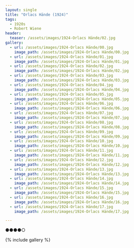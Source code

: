 ```yaml
---
layout: single
title: "Orlacs Hände (1924)"
tags:
  - 1920s 
  - Robert Wiene
header:
  teaser: /assets/images/1924-Orlacs Hände/02.jpg
gallery:
  - url: /assets/images/1924-Orlacs Hände/00.jpg
    image_path: /assets/images/1924-Orlacs Hände/00.jpg  
  - url: /assets/images/1924-Orlacs Hände/01.jpg
    image_path: /assets/images/1924-Orlacs Hände/01.jpg
  - url: /assets/images/1924-Orlacs Hände/02.jpg
    image_path: /assets/images/1924-Orlacs Hände/02.jpg
  - url: /assets/images/1924-Orlacs Hände/03.jpg
    image_path: /assets/images/1924-Orlacs Hände/03.jpg
  - url: /assets/images/1924-Orlacs Hände/04.jpg
    image_path: /assets/images/1924-Orlacs Hände/04.jpg
  - url: /assets/images/1924-Orlacs Hände/05.jpg
    image_path: /assets/images/1924-Orlacs Hände/05.jpg
  - url: /assets/images/1924-Orlacs Hände/06.jpg
    image_path: /assets/images/1924-Orlacs Hände/06.jpg
  - url: /assets/images/1924-Orlacs Hände/07.jpg
    image_path: /assets/images/1924-Orlacs Hände/07.jpg
  - url: /assets/images/1924-Orlacs Hände/08.jpg
    image_path: /assets/images/1924-Orlacs Hände/08.jpg
  - url: /assets/images/1924-Orlacs Hände/09.jpg
    image_path: /assets/images/1924-Orlacs Hände/09.jpg
  - url: /assets/images/1924-Orlacs Hände/10.jpg
    image_path: /assets/images/1924-Orlacs Hände/10.jpg
  - url: /assets/images/1924-Orlacs Hände/11.jpg
    image_path: /assets/images/1924-Orlacs Hände/11.jpg
  - url: /assets/images/1924-Orlacs Hände/12.jpg
    image_path: /assets/images/1924-Orlacs Hände/12.jpg
  - url: /assets/images/1924-Orlacs Hände/13.jpg
    image_path: /assets/images/1924-Orlacs Hände/13.jpg
  - url: /assets/images/1924-Orlacs Hände/14.jpg
    image_path: /assets/images/1924-Orlacs Hände/14.jpg
  - url: /assets/images/1924-Orlacs Hände/15.jpg
    image_path: /assets/images/1924-Orlacs Hände/15.jpg
  - url: /assets/images/1924-Orlacs Hände/16.jpg
    image_path: /assets/images/1924-Orlacs Hände/16.jpg
  - url: /assets/images/1924-Orlacs Hände/17.jpg
    image_path: /assets/images/1924-Orlacs Hände/17.jpg

---
```

●●●●○

{% include gallery %}
